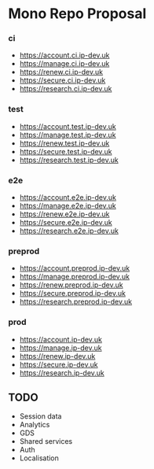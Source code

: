 # Mono Repo Proposal

### ci
- https://account.ci.ip-dev.uk
- https://manage.ci.ip-dev.uk
- https://renew.ci.ip-dev.uk
- https://secure.ci.ip-dev.uk
- https://research.ci.ip-dev.uk

### test
- https://account.test.ip-dev.uk
- https://manage.test.ip-dev.uk
- https://renew.test.ip-dev.uk
- https://secure.test.ip-dev.uk
- https://research.test.ip-dev.uk

### e2e
- https://account.e2e.ip-dev.uk
- https://manage.e2e.ip-dev.uk
- https://renew.e2e.ip-dev.uk
- https://secure.e2e.ip-dev.uk
- https://research.e2e.ip-dev.uk

### preprod
- https://account.preprod.ip-dev.uk
- https://manage.preprod.ip-dev.uk
- https://renew.preprod.ip-dev.uk
- https://secure.preprod.ip-dev.uk
- https://research.preprod.ip-dev.uk

### prod
- https://account.ip-dev.uk
- https://manage.ip-dev.uk
- https://renew.ip-dev.uk
- https://secure.ip-dev.uk
- https://research.ip-dev.uk

## TODO
- Session data
- Analytics
- GDS
- Shared services
- Auth
- Localisation
